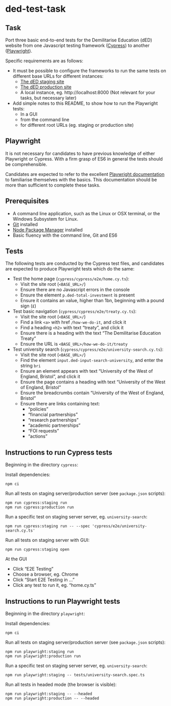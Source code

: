 # ded-test-task

## Task

Port three basic end-to-end tests for the Demilitarise Education (dED) website from one Javascript testing framework ([Cypress](https://www.cypress.io/)) to another ([Playwright](https://playwright.dev/)).

Specific requirements are as follows:

-   It must be possible to configure the frameworks to run the same tests on different base URLs for different instances:
    -   [The dED staging site](https://staging.ded1.co/)
    -   [The dED production site](https://ded1.co/)
    -   A local instance, eg. http://localhost:8000 (Not relevant for your tasks, but necessary later)
-   Add simple notes to this README, to show how to run the Playwright tests:
    -   In a GUI
    -   from the command line
    -   for different root URLs (eg. staging or production site)


## Playwright

It is not necessary for candidates to have previous knowledge of either Playwright or Cypress. With a firm grasp of ES6 in general the tests should be comprehensible.

Candidates are expected to refer to the excellent [Playwright documentation](https://playwright.dev/docs/intro) to familiarise themselves with the basics. This documentation should be more than sufficient to complete these tasks.


## Prerequisites

-   A command line application, such as the Linux or OSX terminal, or the Windows Subsystem for Linux.
-   [Git](https://git-scm.com/) installed
-   [Node Package Manager](https://docs.npmjs.com/) installed
-   Basic fluency with the command line, Git and ES6


## Tests

The following tests are conducted by the Cypress test files, and candidates are expected to produce Playwright tests which do the same:

-   Test the home page (`cypress/cypress/e2e/home.cy.ts`):
    -   Visit the site root (`<BASE_URL>/`)
    -   Ensure there are no Javascript errors in the console
    -   Ensure the element `p.ded-total-investment` is present
    -   Ensure it contains an value, higher than 1bn, beginning with a pound sign (`£`)
-   Test basic navigation (`cypress/cypress/e2e/treaty.cy.ts`):
    -   Visit the site root (`<BASE_URL>/`)
    -   Find a link `<a>` with href `/how-we-do-it`, and click it
    -   Find a heading `<h2>` with text “treaty”, and click it
    -   Ensure there is a heading with the text “The Demilitarise Education Treaty”
    -   Ensure the URL is `<BASE_URL>/how-we-do-it/treaty`
-   Test university search (`cypress/cypress/e2e/university-search.cy.ts`):
    -   Visit the site root (`<BASE_URL>/`)
    -   Find the element `input.ded-input-search-university`, and enter the string `bri`
    -   Ensure an element appears with text “University of the West of England, Bristol”, and click it
    -   Ensure the page contains a heading with text “University of the West of England, Bristol”
    -   Ensure the breadcrumbs contain “University of the West of England, Bristol”
    -   Ensure there are links containing text:
        -   “policies”
        -   “financial partnerships”
        -   “research partnerships”
        -   “academic partnerships”
        -   “FOI requests”
        -   “actions”


## Instructions to run Cypress tests

Beginning in the directory `cypress`:

Install dependencies:

```
npm ci
```

Run all tests on staging server/production server (see `package.json` scripts):

```
npm run cypress:staging run
npm run cypress:production run
```

Run a specific test on staging server server, eg. `university-search`:

```
npm run cypress:staging run -- --spec 'cypress/e2e/university-search.cy.ts'
```

Run all tests on staging server with GUI:

```
npm run cypress:staging open
```

At the GUI

-   Click “E2E Testing”
-   Choose a browser, eg. Chrome
-   Click “Start E2E Testing in ...”
-   Click any test to run it, eg. “home.cy.ts”


## Instructions to run Playwright tests

Beginning in the directory `playwright`:

Install dependencies:

```
npm ci
```

Run all tests on staging server/production server (see `package.json` scripts):

```
npm run playwright:staging run
npm run playwright:production run
```

Run a specific test on staging server server, eg. `university-search`:

```
npm run playwright:staging -- tests/university-search.spec.ts
```

Run all tests in headed mode (the browser is visible):

```
npm run playwright:staging -- --headed
npm run playwright:production -- --headed
```